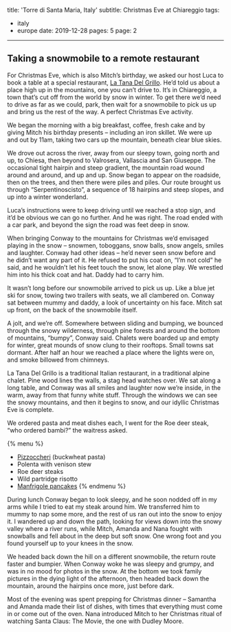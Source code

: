 title: 'Torre di Santa Maria, Italy'
subtitle: Christmas Eve at Chiareggio
tags:
  - italy
  - europe
date: 2019-12-28
pages: 5
page: 2
---

## Taking a snowmobile to a remote restaurant

For Christmas Eve, which is also Mitch’s birthday, we asked our host Luca to book a table at a special restaurant, [La Tana Del Grillo](https://www.tanadelgrillo.it/). He’d told us about a place high up in the mountains, one you can’t drive to. It’s in Chiareggio, a town that’s cut off from the world by snow in winter. To get there we’d need to drive as far as we could, park, then wait for a snowmobile to pick us up and bring us the rest of the way. A perfect Christmas Eve activity.

We began the morning with a big breakfast, coffee, fresh cake and by giving Mitch his birthday presents – including an iron skillet. We were up and out by 11am, taking two cars up the mountain, beneath clear blue skies.

We drove out across the river, away from our sleepy town, going north and up, to Chiesa, then beyond to Valrosera, Vallascia and San Giuseppe. The occasional tight hairpin and steep gradient, the mountain road wound around and around, and up and up. Snow began to appear on the roadside, then on the trees, and then there were piles and piles. Our route brought us through “Serpentinoscisto”, a sequence of 18 hairpins and steep slopes, and up into a winter wonderland.

Luca’s instructions were to keep driving until we reached a stop sign, and it’d be obvious we can go no further. And he was right. The road ended with a car park, and beyond the sign the road was feet deep in snow.

When bringing Conway to the mountains for Christmas we’d envisaged playing in the snow – snowmen, toboggans, snow balls, snow angels, smiles and laughter. Conway had other ideas – he’d never seen snow before and he didn’t want any part of it. He refused to put his coat on, “I’m not cold” he said, and he wouldn’t let his feet touch the snow, let alone play. We wrestled him into his thick coat and hat. Daddy had to carry him.

It wasn’t long before our snowmobile arrived to pick us up. Like a blue jet ski for snow, towing two trailers with seats, we all clambered on. Conway sat between mummy and daddy, a look of uncertainty on his face. Mitch sat up front, on the back of the snowmobile itself.

A jolt, and we’re off. Somewhere between sliding and bumping, we bounced through the snowy wilderness, through pine forests and around the bottom of mountains, “bumpy”, Conway said. Chalets were boarded up and empty for winter, great mounds of snow clung to their rooftops. Small towns sat dormant. After half an hour we reached a place where the lights were on, and smoke billowed from chimneys.

La Tana Del Grillo is a traditional Italian restaurant, in a traditional alpine chalet. Pine wood lines the walls, a stag head watches over. We sat along a long table, and Conway was all smiles and laughter now we’re inside, in the warm, away from that funny white stuff. Through the windows we can see the snowy mountains, and then it begins to snow, and our idyllic Christmas Eve is complete.

We ordered pasta and meat dishes each, I went for the Roe deer steak, “who ordered bambi?” the waitress asked.

{% menu %}
* [Pizzoccheri](https://en.wikipedia.org/wiki/Pizzoccheri) (buckwheat pasta)
* Polenta with venison stew
* Roe deer steaks
* Wild partridge risotto
* [Manfrigole pancakes](https://www.tasteatlas.com/manfrigole)
{% endmenu %}

During lunch Conway began to look sleepy, and he soon nodded off in my arms while I tried to eat my steak around him. We transferred him to mummy to nap some more, and the rest of us ran out into the snow to enjoy it. I wandered up and down the path, looking for views down into the snowy valley where a river runs, while Mitch, Amanda and Nana fought with snowballs and fell about in the deep but soft snow. One wrong foot and you found yourself up to your knees in the snow.

We headed back down the hill on a different snowmobile, the return route faster and bumpier. When Conway woke he was sleepy and grumpy, and was in no mood for photos in the snow. At the bottom we took family pictures in the dying light of the afternoon, then headed back down the mountain, around the hairpins once more, just before dark.

Most of the evening was spent prepping for Christmas dinner – Samantha and Amanda made their list of dishes, with times that everything must come in or come out of the oven. Nana introduced Mitch to her Christmas ritual of watching Santa Claus: The Movie, the one with Dudley Moore.
